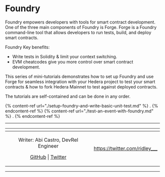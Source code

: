 # Foundry

Foundry empowers developers with tools for smart contract development. One of the three main components of Foundry is Forge. Forge is a Foundry command-line tool that allows developers to run tests, build, and deploy smart contracts.

Foundry Key benefits:

* Write tests in Solidity & limit your context switching.
* EVM cheatcodes give you more control over smart contract development.

This series of mini-tutorials demonstrates how to set up Foundry and use Forge for seamless integration with your Hedera project to test your smart contracts & how to fork Hedera Mainnet to test against deployed contracts.

The tutorials are self-contained and can be done in any order.

{% content-ref url="./setup-foundry-and-write-basic-unit-test.md" %} . {% endcontent-ref %}
{% content-ref url="./test-an-event-with-foundry.md" %} . {% endcontent-ref %}


***

<table data-card-size="large" data-view="cards"><thead><tr><th align="center"></th><th data-hidden data-card-target data-type="content-ref"></th></tr></thead><tbody><tr><td align="center"><p>Writer: Abi Castro, DevRel Engineer</p><p><a href="https://github.com/a-ridley">GitHub</a> | <a href="https://twitter.com/ridley___">Twitter</a></p></td><td><a href="https://twitter.com/ridley___">https://twitter.com/ridley___</a></td></tr></tbody></table>

***

